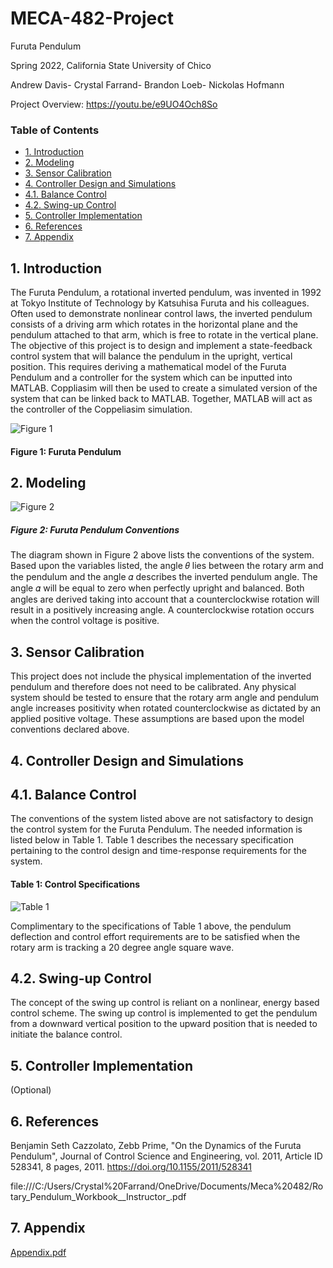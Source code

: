 # MECA-482-Project
Furuta Pendulum 

Spring 2022, California State University of Chico

Andrew Davis- Crystal Farrand- Brandon Loeb- Nickolas Hofmann

Project Overview: https://youtu.be/e9UO4Och8So

### Table of Contents
- [1. Introduction](#1-Introduction)
- [2. Modeling](#2-Modeling)
- [3. Sensor Calibration](#3-Sensor_Calibration)
- [4. Controller Design and Simulations](#4-Controller_Design_and_Simulations)
- [4.1. Balance Control](#4.1-Balance_Control)
- [4.2. Swing-up Control](#4.2-Swing-up_Control)
- [5. Controller Implementation](#5-Controller_Implementation)
- [6. References](#6-References)
- [7. Appendix](#7-Appendix)

## 1. Introduction
The Furuta Pendulum, a rotational inverted pendulum, was invented in 1992 at Tokyo Institute of Technology by Katsuhisa Furuta and his colleagues. Often used to demonstrate nonlinear control laws, the inverted pendulum consists of a driving arm which rotates in the horizontal plane and the pendulum attached to that arm, which is free to rotate in the vertical plane. The objective of this project is to design and implement a state-feedback control system that will balance the pendulum in the upright, vertical position. This requires deriving a mathematical model of the Furuta Pendulum and a controller for the system which can be inputted into MATLAB. Coppliasim will then be used to create a simulated version of the system that can be linked back to MATLAB. Together, MATLAB will act as the controller of the Coppeliasim simulation. 

![Figure 1](https://user-images.githubusercontent.com/104535058/168446020-45609705-000b-463b-89ad-1030e034c548.PNG)

#### Figure 1: Furuta Pendulum

## 2. Modeling
![Figure 2](https://user-images.githubusercontent.com/104535058/168445992-2a1bd987-6306-4cb4-b53e-5913ebe65b74.PNG)
##### Figure 2: Furuta Pendulum Conventions
The diagram shown in Figure 2 above lists the conventions of the system. Based upon the variables listed, the angle 𝜃 lies between the rotary arm and the pendulum and the angle 𝛼 describes the inverted pendulum angle. The angle 𝛼 will be equal to zero when perfectly upright and balanced. Both angles are derived taking into account that a counterclockwise rotation will result in a positively increasing angle. A counterclockwise rotation occurs when the control voltage is positive. 

## 3. Sensor Calibration 
This project does not include the physical implementation of the inverted pendulum and therefore does not need to be calibrated. Any physical system should be tested to ensure that the rotary arm angle and pendulum angle increases positivity when rotated counterclockwise as dictated by an applied positive voltage. These assumptions are based upon the model conventions declared above.

## 4. Controller Design and Simulations 
## 4.1. Balance Control
The conventions of the system listed above are not satisfactory to design the control system for the Furuta Pendulum. The needed information is listed below in Table 1. Table 1 describes the necessary specification pertaining to the control design and time-response requirements for the system. 
#### Table 1: Control Specifications

![Table 1](https://user-images.githubusercontent.com/104535058/168490437-d3af9fa8-7d05-424f-adea-0d6a8ef4ab33.png)

Complimentary to the specifications of Table 1 above, the pendulum deflection and control effort requirements are to be satisfied when the rotary arm is tracking a 20 degree angle square wave.

## 4.2. Swing-up Control
The concept of the swing up control is reliant on a nonlinear, energy based control scheme. The swing up control is implemented to get the pendulum from a downward vertical position to the upward position that is needed to initiate the balance control. 

## 5. Controller Implementation
(Optional)

## 6. References 
Benjamin Seth Cazzolato, Zebb Prime, "On the Dynamics of the Furuta Pendulum", Journal of Control Science and Engineering, vol. 2011, Article ID 528341, 8 pages, 2011. https://doi.org/10.1155/2011/528341

file:///C:/Users/Crystal%20Farrand/OneDrive/Documents/Meca%20482/Rotary_Pendulum_Workbook__Instructor_.pdf

## 7. Appendix
[Appendix.pdf](https://github.com/Cnfarrand/Spring-Meca-482-Project/files/8693757/Appendix.pdf)
